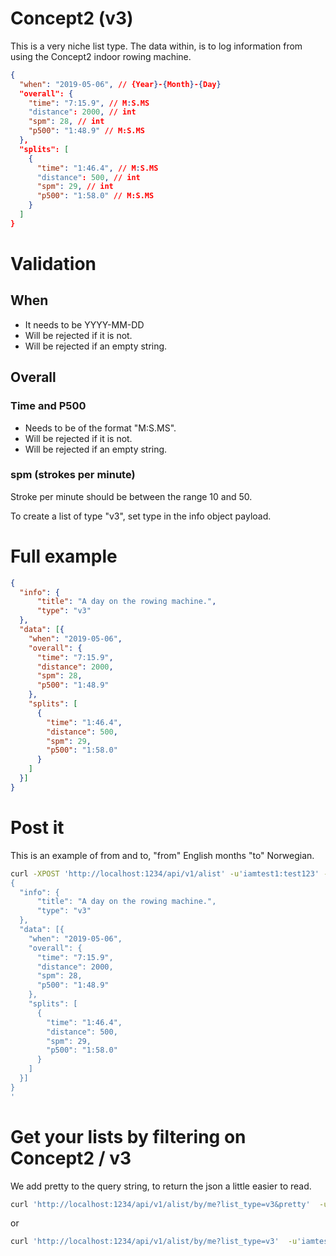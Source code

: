 # Concept2 (v3)
This is a very niche list type.
The data within, is to log information from using the Concept2 indoor rowing machine.

```json
{
  "when": "2019-05-06", // {Year}-{Month}-{Day}
  "overall": {
    "time": "7:15.9", // M:S.MS
    "distance": 2000, // int
    "spm": 28, // int
    "p500": "1:48.9" // M:S.MS
  },
  "splits": [
    {
      "time": "1:46.4", // M:S.MS
      "distance": 500, // int
      "spm": 29, // int
      "p500": "1:58.0" // M:S.MS
    }
  ]
}
```

# Validation
## When
- It needs to be YYYY-MM-DD
- Will be rejected if it is not.
- Will be rejected if an empty string.

## Overall
### Time and P500
- Needs to be of the format "M:S.MS".
- Will be rejected if it is not.
- Will be rejected if an empty string.

### spm (strokes per minute)
Stroke per minute should be between the range 10 and 50.

To create a list of type "v3", set type in the info object payload.

# Full example
```json
{
  "info": {
      "title": "A day on the rowing machine.",
      "type": "v3"
  },
  "data": [{
    "when": "2019-05-06",
    "overall": {
      "time": "7:15.9",
      "distance": 2000,
      "spm": 28,
      "p500": "1:48.9"
    },
    "splits": [
      {
        "time": "1:46.4",
        "distance": 500,
        "spm": 29,
        "p500": "1:58.0"
      }
    ]
  }]
}
```

# Post it
This is an example of from and to, "from" English months "to" Norwegian.
```sh
curl -XPOST 'http://localhost:1234/api/v1/alist' -u'iamtest1:test123' -d'
{
  "info": {
      "title": "A day on the rowing machine.",
      "type": "v3"
  },
  "data": [{
    "when": "2019-05-06",
    "overall": {
      "time": "7:15.9",
      "distance": 2000,
      "spm": 28,
      "p500": "1:48.9"
    },
    "splits": [
      {
        "time": "1:46.4",
        "distance": 500,
        "spm": 29,
        "p500": "1:58.0"
      }
    ]
  }]
}
'
```

# Get your lists by filtering on Concept2 / v3
We add pretty to the query string, to return the json a little easier to read.
```sh
curl 'http://localhost:1234/api/v1/alist/by/me?list_type=v3&pretty'  -u'iamtest1:test123'
```
or
```sh
curl 'http://localhost:1234/api/v1/alist/by/me?list_type=v3'  -u'iamtest1:test123'
```
